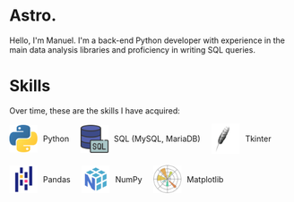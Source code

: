 # Astro.
<p>
Hello, I'm Manuel. I'm a back-end Python developer with experience in the main data analysis libraries and proficiency in writing SQL queries.
</p>

# Skills
<p>
Over time, these are the skills I have acquired:
</p>

<div style="display: flex; flex-wrap: wrap; gap: 20px;">
  <div style="display: flex; align-items: center;">
    <img src="./python.png" alt="Python" width="50" style="margin-right: 10px;">
    <span>Python</span>
  </div>
  <div style="display: flex; align-items: center;">
    <img src="./sql.png" alt="SQL" width="50" style="margin-right: 10px;">
    <span>SQL (MySQL, MariaDB)</span>
  </div>
  <div style="display: flex; align-items: center;">
    <img src="./tkinter_image.png" alt="Tkinter" width="50" style="margin-right: 10px;">
    <span>Tkinter</span>
  </div>
  <div style="display: flex; align-items: center;">
    <img src="./pandas.png" alt="Pandas" width="50" style="margin-right: 10px;">
    <span>Pandas</span>
  </div>
  <div style="display: flex; align-items: center;">
    <img src="./numpy.png" alt="NumPy" width="50" style="margin-right: 10px;">
    <span>NumPy</span>
  </div>
  <div style="display: flex; align-items: center;">
    <img src="./matplotlib.png" alt="Matplotlib" width="50" style="margin-right: 10px;">
    <span>Matplotlib</span>
  </div>
</div>
